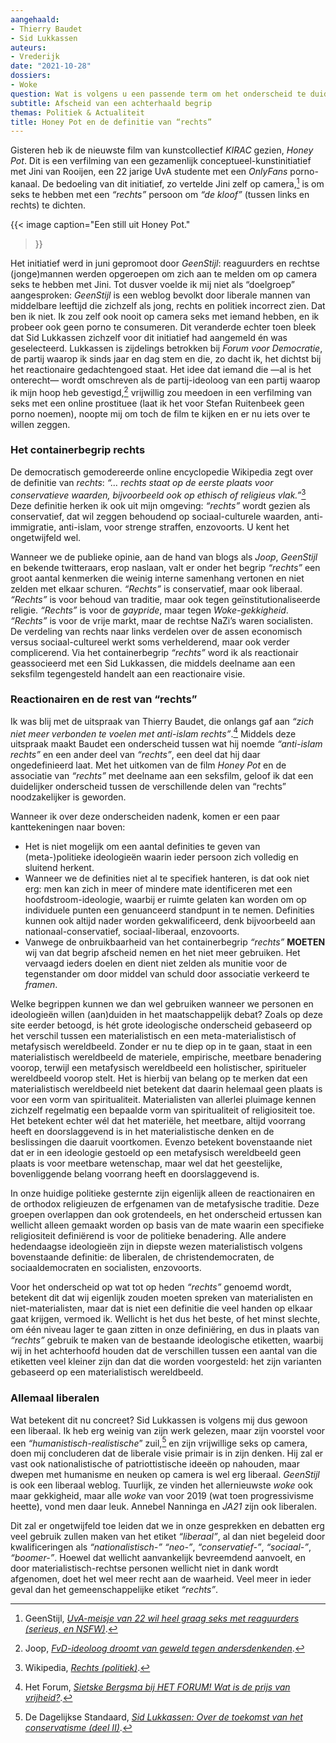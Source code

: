 ```yaml
---
aangehaald:
- Thierry Baudet
- Sid Lukkassen
auteurs:
- Vrederijk
date: "2021-10-28"
dossiers:
- Woke
question: Wat is volgens u een passende term om het onderscheid te duiden?
subtitle: Afscheid van een achterhaald begrip
themas: Politiek & Actualiteit
title: Honey Pot en de definitie van “rechts”
---
```



Gisteren heb ik de nieuwste film van kunstcollectief _KIRAC_ gezien, _Honey Pot_. Dit is een verfilming van een gezamenlijk conceptueel-kunstinitiatief met Jini van Rooijen, een 22 jarige UvA studente met een _OnlyFans_ porno-kanaal. De bedoeling van dit initiatief, zo vertelde Jini zelf op camera,[^1] is om seks te hebben met een _“rechts”_ persoon om _“de kloof”_ (tussen links en rechts) te dichten.

{{< image
	caption="Een still uit Honey Pot."
>}}

Het initiatief werd in juni gepromoot door _GeenStijl_: reaguurders en rechtse (jonge)mannen werden opgeroepen om zich aan te melden om op camera seks te hebben met Jini. Tot dusver voelde ik mij niet als “doelgroep” aangesproken: _GeenStijl_ is een weblog bevolkt door liberale mannen van middelbare leeftijd die zichzelf als jong, rechts en politiek incorrect zien. Dat ben ik niet. Ik zou zelf ook nooit op camera seks met iemand hebben, en ik probeer ook geen porno te consumeren. Dit veranderde echter toen bleek dat Sid Lukkassen zichzelf voor dit initiatief had aangemeld én was geselecteerd. Lukkassen is zijdelings betrokken bij _Forum voor Democratie_, de partij waarop ik sinds jaar en dag stem en die, zo dacht ik, het dichtst bij het reactionaire gedachtengoed staat. Het idee dat iemand die —al is het onterecht— wordt omschreven als de partij-ideoloog van een partij waarop ik mijn hoop heb gevestigd,[^2] vrijwillig zou meedoen in een verfilming van seks met een online prostituee (laat ik het voor Stefan Ruitenbeek geen porno noemen), noopte mij om toch de film te kijken en er nu iets over te willen zeggen.


### Het containerbegrip rechts

De democratisch gemodereerde online encyclopedie Wikipedia zegt over de definitie van _rechts_: _“… rechts staat op de eerste plaats voor conservatieve waarden, bijvoorbeeld ook op ethisch of religieus vlak.”_[^3] Deze definitie herken ik ook uit mijn omgeving: _“rechts”_ wordt gezien als conservatief, dat wil zeggen behoudend op sociaal-culturele waarden, anti-immigratie, anti-islam, voor strenge straffen, enzovoorts. U kent het ongetwijfeld wel.

Wanneer we de publieke opinie, aan de hand van blogs als _Joop_, _GeenStijl_ en bekende twitteraars, erop naslaan, valt er onder het begrip _“rechts”_ een groot aantal kenmerken die weinig interne samenhang vertonen en niet zelden met elkaar schuren. _“Rechts”_ is conservatief, maar ook liberaal. _“Rechts”_ is voor behoud van traditie, maar ook tegen geïnstitutionaliseerde religie. _“Rechts”_ is voor de _gaypride_, maar tegen _Woke-gekkigheid_. _“Rechts”_ is voor de vrije markt, maar de rechtse NaZi’s waren socialisten. De verdeling van rechts naar links verdelen over de assen economisch versus sociaal-cultureel werkt soms verhelderend, maar ook verder complicerend. Via het containerbegrip _“rechts”_ word ik als reactionair geassocieerd met een Sid Lukkassen, die middels deelname aan een seksfilm tegengesteld handelt aan een reactionaire visie. 



### Reactionairen en de rest van “rechts”

Ik was blij met de uitspraak van Thierry Baudet, die onlangs gaf aan _“zich niet meer verbonden te voelen met anti-islam rechts”_.[^4] Middels deze uitspraak maakt Baudet een onderscheid tussen wat hij noemde _“anti-islam rechts”_ en een ander deel van _“rechts”_, een deel dat hij daar ongedefinieerd laat. Met het uitkomen van de film _Honey Pot_ en de associatie van _“rechts”_ met deelname aan een seksfilm, geloof ik dat een duidelijker onderscheid tussen de verschillende delen van “rechts” noodzakelijker is geworden.

Wanneer ik over deze onderscheiden nadenk, komen er een paar kanttekeningen naar boven:

* Het is niet mogelijk om een aantal definities te geven van (meta-)politieke ideologieën waarin ieder persoon zich volledig en sluitend herkent. 
* Wanneer we de definities niet al te specifiek hanteren, is dat ook niet erg: men kan zich in meer of mindere mate identificeren met een hoofdstroom-ideologie, waarbij er ruimte gelaten kan worden om op individuele punten een genuanceerd standpunt in te nemen. Definities kunnen ook altijd nader worden gekwalificeerd, denk bijvoorbeeld aan nationaal-conservatief, sociaal-liberaal, enzovoorts. 
* Vanwege de onbruikbaarheid van het containerbegrip _“rechts”_ **MOETEN** wij van dat begrip afscheid nemen en het niet meer gebruiken. Het vervaagd ieders doelen en dient niet zelden als munitie voor de tegenstander om door middel van schuld door associatie verkeerd te _framen_.

Welke begrippen kunnen we dan wel gebruiken wanneer we personen en ideologieën willen (aan)duiden in het maatschappelijk debat? Zoals op deze site eerder betoogd, is hét grote ideologische onderscheid gebaseerd op het verschil tussen een materialistisch en een meta-materialistisch of metafysisch wereldbeeld. Zonder er nu te diep op in te gaan, staat in een materialistisch wereldbeeld de materiele, empirische, meetbare benadering voorop, terwijl een metafysisch wereldbeeld een holistischer, spiritueler wereldbeeld voorop stelt. Het is hierbij van belang op te merken dat een materialistisch wereldbeeld niet betekent dat daarin helemaal geen plaats is voor een vorm van spiritualiteit. Materialisten van allerlei pluimage kennen zichzelf regelmatig een bepaalde vorm van spiritualiteit of religiositeit toe. Het betekent echter wél dat het materiële, het meetbare, altijd voorrang heeft en doorslaggevend is in het materialistische denken en de beslissingen die daaruit voortkomen. Evenzo betekent bovenstaande niet dat er in een ideologie gestoeld op een metafysisch wereldbeeld geen plaats is voor meetbare wetenschap, maar wel dat het geestelijke, bovenliggende belang voorrang heeft en doorslaggevend is.

In onze huidige politieke gesternte zijn eigenlijk alleen de reactionairen en de orthodox religieuzen de erfgenamen van de metafysische traditie. Deze groepen overlappen dan ook grotendeels, en het onderscheid ertussen kan wellicht alleen gemaakt worden op basis van de mate waarin een specifieke religiositeit definiërend is voor de politieke benadering. Alle andere hedendaagse ideologieën zijn in diepste wezen materialistisch volgens bovenstaande definitie: de liberalen, de christendemocraten, de sociaaldemocraten en socialisten, enzovoorts.

Voor het onderscheid op wat tot op heden _“rechts”_ genoemd wordt, betekent dit dat wij eigenlijk zouden moeten spreken van materialisten en niet-materialisten, maar dat is niet een definitie die veel handen op elkaar gaat krijgen, vermoed ik. Wellicht is het dus het beste, of het minst slechte, om één niveau lager te gaan zitten in onze definiëring, en dus in plaats van _“rechts”_ gebruik te maken van de bestaande ideologische etiketten, waarbij wij in het achterhoofd houden dat de verschillen tussen een aantal van die etiketten veel kleiner zijn dan dat die worden voorgesteld: het zijn varianten gebaseerd op een materialistisch wereldbeeld.


### Allemaal liberalen

Wat betekent dit nu concreet? Sid Lukkassen is volgens mij dus gewoon een liberaal. Ik heb erg weinig van zijn werk gelezen, maar zijn voorstel voor een _“humanistisch-realistische_” zuil,[^5] en zijn vrijwillige seks op camera, doen mij concluderen dat de liberale visie primair is in zijn denken. Hij zal er vast ook nationalistische of patriottistische ideeën op nahouden, maar dwepen met humanisme en neuken op camera is wel erg liberaal. _GeenStijl_ is ook een liberaal weblog. Tuurlijk, ze vinden het allernieuwste _woke_ ook maar gekkigheid, maar alle _woke_ van voor 2019 (wat toen progressivisme heette), vond men daar leuk. Annebel Nanninga en _JA21_ zijn ook liberalen.

Dit zal er ongetwijfeld toe leiden dat we in onze gesprekken en debatten erg veel gebruik zullen maken van het etiket _“liberaal”_, al dan niet begeleid door kwalificeringen als _“nationalistisch-”_ _“neo-”_, _“conservatief-”_, _“sociaal-”_, _“boomer-”_. Hoewel dat wellicht aanvankelijk bevreemdend aanvoelt, en door materialistisch-rechtse personen wellicht niet in dank wordt afgenomen, doet het wel meer recht aan de waarheid. Veel meer in ieder geval dan het gemeenschappelijke etiket _“rechts”_.


[^1]: GeenStijl, _[UvA-meisje van 22 wil heel graag seks met reaguurders (serieus, en NSFW)](https://www.geenstijl.nl/5159588/uva-meisje-van-22-wil-heel-graag-seks-met-reaguurders-serieus-en-nsfw/)_.
[^2]: Joop, _[FvD-ideoloog droomt van geweld tegen andersdenkenden](https://joop.bnnvara.nl/nieuws/fvd-ideoloog-droomt-van-geweld-tegen-andersdenkenden)_.
[^3]: Wikipedia, _[Rechts (politiek)](https://nl.wikipedia.org/wiki/Rechts_(politiek))_.
[^4]: Het Forum, _[Sietske Bergsma bij HET FORUM! Wat is de prijs van vrijheid?](https://www.youtube.com/watch?t=636)_.
[^5]: De Dagelijkse Standaard, _[Sid Lukkassen: Over de toekomst van het conservatisme (deel II)](https://www.dagelijksestandaard.nl/2020/11/sid-lukkassen-over-de-toekomst-van-het-conservatisme-deel-ii/)_.
